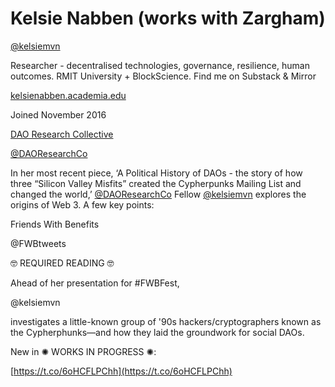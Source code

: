 # **Kelsie Nabben (works with Zargham)**

[@kelsiemvn](https://twitter.com/@kelsiemvn)

Researcher - decentralised technologies, governance, resilience, human outcomes. RMIT University + BlockScience. Find me on Substack & Mirror

[kelsienabben.academia.edu](http://kelsienabben.academia.edu)

Joined November 2016

[DAO Research Collective](https://twitter.com/DAOResearchCo)

[@DAOResearchCo](https://twitter.com/DAOResearchCo)

In her most recent piece, ‘A Political History of DAOs - the story of how three “Silicon Valley Misfits” created the Cypherpunks Mailing List and changed the world,’ [@DAOResearchCo](https://twitter.com/DAOResearchCo) Fellow [@kelsiemvn](https://twitter.com/kelsiemvn) explores the origins of Web 3. A few key points:

Friends With Benefits

@FWBtweets

🤓 REQUIRED READING 🤓

Ahead of her presentation for #FWBFest,

@kelsiemvn

investigates a little-known group of '90s hackers/cryptographers known as the Cypherphunks—and how they laid the groundwork for social DAOs.

New in ✺ WORKS IN PROGRESS ✺:

[https://t.co/6oHCFLPChh](https://t.co/6oHCFLPChh)


